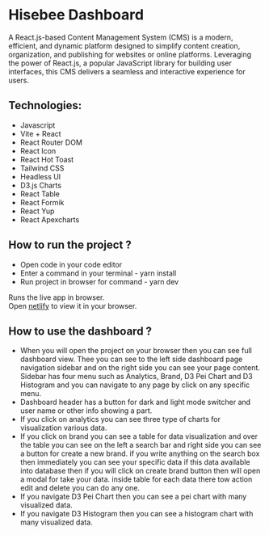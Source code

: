 # Hisebee Dashboard

A React.js-based Content Management System (CMS) is a modern, efficient, and dynamic platform designed to simplify content creation, organization, and publishing for websites or online platforms. Leveraging the power of React.js, a popular JavaScript library for building user interfaces, this CMS delivers a seamless and interactive experience for users.

## Technologies:

- Javascript
- Vite + React
- React Router DOM
- React Icon
- React Hot Toast
- Tailwind CSS
- Headless UI
- D3.js Charts
- React Table
- React Formik
- React Yup
- React Apexcharts

## How to run the project ?

- Open code in your code editor
- Enter a command in your terminal - yarn install
- Run project in browser for command - yarn dev

Runs the live app in browser.\
Open [netlify](google.com) to view it in your browser.

## How to use the dashboard ?

- When you will open the project on your browser then you can see full dashboard view. Thee you can see to the left side dashboard page navigation sidebar and on the right side you can see your page content. Sidebar has four menu such as Analytics, Brand, D3 Pei Chart and D3 Histogram and you can navigate to any page by click on any specific menu.
- Dashboard header has a button for dark and light mode switcher and user name or other info showing a part.
- If you click on analytics you can see three type of charts for visualization various data.
- If you click on brand you can see a table for data visualization and over the table you can see on the left a search bar and right side you can see a button for create a new brand. if you write anything on the search box then immediately you can see your specific data if this data available into database then if you will click on create brand button then will open a modal for take your data. inside table for each data there tow action edit and delete you can do any one.
- If you navigate D3 Pei Chart then you can see a pei chart with many visualized data.
- If you navigate D3 Histogram then you can see a histogram chart with many visualized data.
